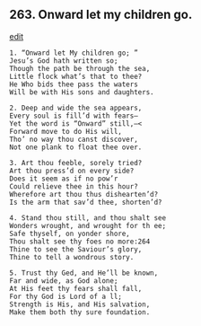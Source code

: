 
## 263.  Onward let my children go.
[edit](https://docs.google.com/document/d/1l3W27HqjWr4zv-iVJDf62uBTk1TJtE26/edit?mode=html)



    1. “Onward let My children go; ”
    Jesu’s God hath written so;
    Though the path be through the sea, 
    Little flock what’s that to thee?
    He Who bids thee pass the waters 
    Will be with His sons and daughters.

    2. Deep and wide the sea appears,
    Every soul is fill’d with fears—
    Yet the word is “Onward” still,—< 
    Forward move to do His will,
    Tho’ no way thou canst discover,
    Not one plank to float thee over.

    3. Art thou feeble, sorely tried?
    Art thou press’d on every side?
    Does it seem as if no pow’r 
    Could relieve thee in this hour?
    Wherefore art thou thus dishearten’d?
    Is the arm that sav’d thee, shorten’d?

    4. Stand thou still, and thou shalt see 
    Wonders wrought, and wrought for th ee; 
    Safe thyself, on yonder shore,
    Thou shalt see thy foes no more:264
    Thine to see the Saviour’s glory,
    Thine to tell a wondrous story.

    5. Trust thy Ged, and He’ll be known, 
    Far and wide, as God alone;
    At His feet thy fears shall fall,
    For thy God is Lord of a ll;
    Strength is His, and His salvation, 
    Make them both thy sure foundation.
